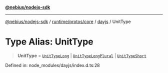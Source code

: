 [**@nebius/nodejs-sdk**](../../../../../README.md)

***

[@nebius/nodejs-sdk](../../../../../README.md) / [runtime/protos/core](../../README.md) / [dayjs](../README.md) / UnitType

# Type Alias: UnitType

> **UnitType** = [`UnitTypeLong`](UnitTypeLong.md) \| [`UnitTypeLongPlural`](UnitTypeLongPlural.md) \| [`UnitTypeShort`](UnitTypeShort.md)

Defined in: node\_modules/dayjs/index.d.ts:28
